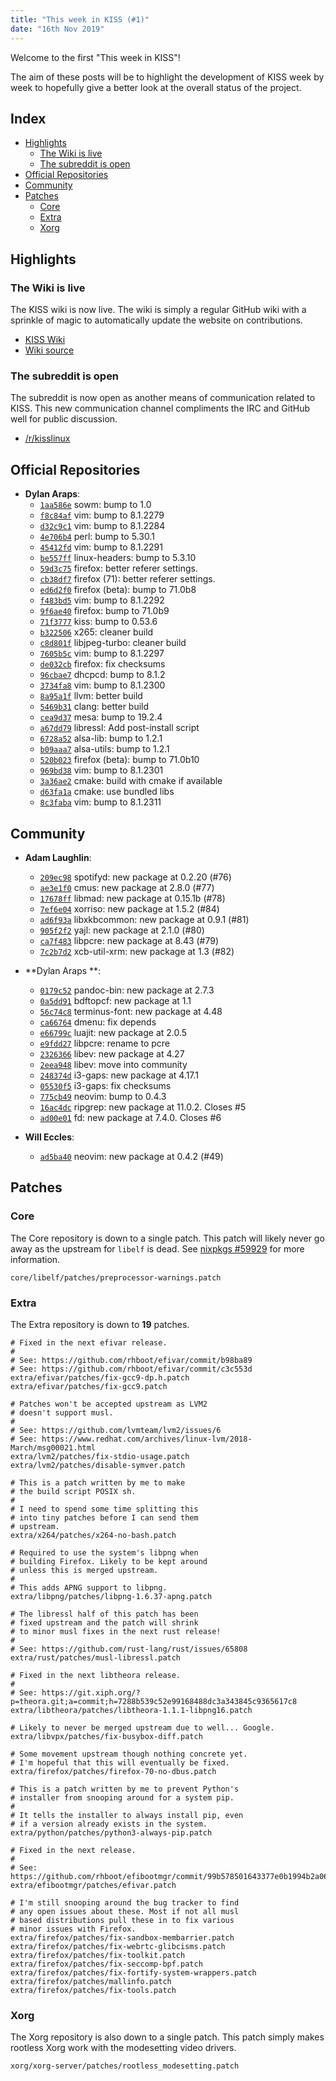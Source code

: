 ```yaml
---
title: "This week in KISS (#1)"
date: "16th Nov 2019"
---
```


Welcome to the first "This week in KISS"!

The aim of these posts will be to highlight the development of KISS week by week to hopefully give a better look at the overall status of the project.

## Index

<!-- vim-markdown-toc GFM -->

* [Highlights](#highlights)
    * [The Wiki is live](#the-wiki-is-live)
    * [The subreddit is open](#the-subreddit-is-open)
* [Official Repositories](#official-repositories)
* [Community](#community)
* [Patches](#patches)
    * [Core](#core)
    * [Extra](#extra)
    * [Xorg](#xorg)

<!-- vim-markdown-toc -->


## Highlights

### The Wiki is live

The KISS wiki is now live. The wiki is simply a regular GitHub wiki with a sprinkle of magic to automatically update the website on contributions.

- [KISS Wiki](/wiki)
- [Wiki source](https://github.com/kisslinux/wiki)

### The subreddit is open

The subreddit is now open as another means of communication related to KISS. This new communication channel compliments the IRC and GitHub well for public discussion.

- [/r/kisslinux](https://reddit.com/r/kisslinux)


## Official Repositories

- **Dylan Araps**:
    - [`1aa586e`](https://github.com/kisslinux/repo/commit/1aa586e) sowm: bump to 1.0
    - [`f8c84af`](https://github.com/kisslinux/repo/commit/f8c84af) vim: bump to 8.1.2279
    - [`d32c9c1`](https://github.com/kisslinux/repo/commit/d32c9c1) vim: bump to 8.1.2284
    - [`4e706b4`](https://github.com/kisslinux/repo/commit/4e706b4) perl: bump to 5.30.1
    - [`45412fd`](https://github.com/kisslinux/repo/commit/45412fd) vim: bump to 8.1.2291
    - [`be557ff`](https://github.com/kisslinux/repo/commit/be557ff) linux-headers: bump to 5.3.10
    - [`59d3c75`](https://github.com/kisslinux/repo/commit/59d3c75) firefox: better referer settings.
    - [`cb38df7`](https://github.com/kisslinux/repo/commit/cb38df7) firefox (71): better referer settings.
    - [`ed6d2f0`](https://github.com/kisslinux/repo/commit/ed6d2f0) firefox (beta): bump to 71.0b8
    - [`f483bd5`](https://github.com/kisslinux/repo/commit/f483bd5) vim: bump to 8.1.2292
    - [`9f6ae40`](https://github.com/kisslinux/repo/commit/9f6ae40) firefox: bump to 71.0b9
    - [`71f3777`](https://github.com/kisslinux/repo/commit/71f3777) kiss: bump to 0.53.6
    - [`b322506`](https://github.com/kisslinux/repo/commit/b322506) x265: cleaner build
    - [`c8d801f`](https://github.com/kisslinux/repo/commit/c8d801f) libjpeg-turbo: cleaner build
    - [`7605b5c`](https://github.com/kisslinux/repo/commit/7605b5c) vim: bump to 8.1.2297
    - [`de032cb`](https://github.com/kisslinux/repo/commit/de032cb) firefox: fix checksums
    - [`96cbae7`](https://github.com/kisslinux/repo/commit/96cbae7) dhcpcd: bump to 8.1.2
    - [`3734fa8`](https://github.com/kisslinux/repo/commit/3734fa8) vim: bump to 8.1.2300
    - [`8a95a1f`](https://github.com/kisslinux/repo/commit/8a95a1f) llvm: better build
    - [`5469b31`](https://github.com/kisslinux/repo/commit/5469b31) clang: better build
    - [`cea9d37`](https://github.com/kisslinux/repo/commit/cea9d37) mesa: bump to 19.2.4
    - [`a67dd79`](https://github.com/kisslinux/repo/commit/a67dd79) libressl: Add post-install script
    - [`6728a52`](https://github.com/kisslinux/repo/commit/6728a52) alsa-lib: bump to 1.2.1
    - [`b09aaa7`](https://github.com/kisslinux/repo/commit/b09aaa7) alsa-utils: bump to 1.2.1
    - [`520b023`](https://github.com/kisslinux/repo/commit/520b023) firefox (beta): bump to 71.0b10
    - [`969bd38`](https://github.com/kisslinux/repo/commit/969bd38) vim: bump to 8.1.2301
    - [`3a36ae2`](https://github.com/kisslinux/repo/commit/3a36ae2) cmake: build with cmake if available
    - [`d63fa1a`](https://github.com/kisslinux/repo/commit/d63fa1a) cmake: use bundled libs
    - [`8c3faba`](https://github.com/kisslinux/repo/commit/8c3faba) vim: bump to 8.1.2311

## Community

- **Adam Laughlin**:
    - [`209ec98`](https://github.com/kisslinux/community/commit/209ec98) spotifyd: new package at 0.2.20 (#76)
    - [`ae3e1f0`](https://github.com/kisslinux/community/commit/ae3e1f0) cmus: new package at 2.8.0 (#77)
    - [`17678ff`](https://github.com/kisslinux/community/commit/17678ff) libmad: new package at 0.15.1b (#78)
    - [`7ef6e04`](https://github.com/kisslinux/community/commit/7ef6e04) xorriso: new package at 1.5.2 (#84)
    - [`ad6f93a`](https://github.com/kisslinux/community/commit/ad6f93a) libxkbcommon: new package at 0.9.1 (#81)
    - [`905f2f2`](https://github.com/kisslinux/community/commit/905f2f2) yajl: new package at 2.1.0 (#80)
    - [`ca7f483`](https://github.com/kisslinux/community/commit/ca7f483) libpcre: new package at 8.43 (#79)
    - [`7c2b7d2`](https://github.com/kisslinux/community/commit/7c2b7d2) xcb-util-xrm: new package at 1.3 (#82)

- **Dylan Araps **:
    - [`0179c52`](https://github.com/kisslinux/community/commit/0179c52) pandoc-bin: new package at 2.7.3
    - [`0a5dd91`](https://github.com/kisslinux/community/commit/0a5dd91) bdftopcf: new package at 1.1
    - [`56c74c8`](https://github.com/kisslinux/community/commit/56c74c8) terminus-font: new package at 4.48
    - [`ca66764`](https://github.com/kisslinux/community/commit/ca66764) dmenu: fix depends
    - [`e66799c`](https://github.com/kisslinux/community/commit/e66799c) luajit: new package at 2.0.5
    - [`e9fdd27`](https://github.com/kisslinux/community/commit/e9fdd27) libpcre: rename to pcre
    - [`2326366`](https://github.com/kisslinux/community/commit/2326366) libev: new package at 4.27
    - [`2eea948`](https://github.com/kisslinux/community/commit/2eea948) libev: move into community
    - [`248374d`](https://github.com/kisslinux/community/commit/248374d) i3-gaps: new package at 4.17.1
    - [`05530f5`](https://github.com/kisslinux/community/commit/05530f5) i3-gaps: fix checksums
    - [`775cb49`](https://github.com/kisslinux/community/commit/775cb49) neovim: bump to 0.4.3
    - [`16ac4dc`](https://github.com/kisslinux/community/commit/16ac4dc) ripgrep: new package at 11.0.2. Closes #5
    - [`ad00e01`](https://github.com/kisslinux/community/commit/ad00e01) fd: new package at 7.4.0. Closes #6

- **Will Eccles**:
    - [`ad5ba40`](https://github.com/kisslinux/community/commit/ad5ba40) neovim: new package at 0.4.2 (#49)

## Patches

### Core

The Core repository is down to a single patch. This patch will likely never go away as the upstream for `libelf` is dead. See [nixpkgs #59929](https://github.com/NixOS/nixpkgs/issues/59929) for more information.

```
core/libelf/patches/preprocessor-warnings.patch
```

### Extra

The Extra repository is down to **19** patches.

```
# Fixed in the next efivar release.
#
# See: https://github.com/rhboot/efivar/commit/b98ba89
# See: https://github.com/rhboot/efivar/commit/c3c553d
extra/efivar/patches/fix-gcc9-dp.h.patch
extra/efivar/patches/fix-gcc9.patch

# Patches won't be accepted upstream as LVM2
# doesn't support musl.
#
# See: https://github.com/lvmteam/lvm2/issues/6
# See: https://www.redhat.com/archives/linux-lvm/2018-March/msg00021.html
extra/lvm2/patches/fix-stdio-usage.patch
extra/lvm2/patches/disable-symver.patch

# This is a patch written by me to make
# the build script POSIX sh.
#
# I need to spend some time splitting this
# into tiny patches before I can send them
# upstream.
extra/x264/patches/x264-no-bash.patch

# Required to use the system's libpng when
# building Firefox. Likely to be kept around
# unless this is merged upstream.
#
# This adds APNG support to libpng.
extra/libpng/patches/libpng-1.6.37-apng.patch

# The libressl half of this patch has been
# fixed upstream and the patch will shrink
# to minor musl fixes in the next rust release!
#
# See: https://github.com/rust-lang/rust/issues/65808
extra/rust/patches/musl-libressl.patch

# Fixed in the next libtheora release.
#
# See: https://git.xiph.org/?p=theora.git;a=commit;h=7288b539c52e99168488dc3a343845c9365617c8
extra/libtheora/patches/libtheora-1.1.1-libpng16.patch

# Likely to never be merged upstream due to well... Google.
extra/libvpx/patches/fix-busybox-diff.patch

# Some movement upstream though nothing concrete yet.
# I'm hopeful that this will eventually be fixed.
extra/firefox/patches/firefox-70-no-dbus.patch

# This is a patch written by me to prevent Python's
# installer from snooping around for a system pip.
#
# It tells the installer to always install pip, even
# if a version already exists in the system.
extra/python/patches/python3-always-pip.patch

# Fixed in the next release.
#
# See: https://github.com/rhboot/efibootmgr/commit/99b578501643377e0b1994b2a068b790d189d5ad
extra/efibootmgr/patches/efivar.patch

# I'm still snooping around the bug tracker to find
# any open issues about these. Most if not all musl
# based distributions pull these in to fix various
# minor issues with Firefox.
extra/firefox/patches/fix-sandbox-membarrier.patch
extra/firefox/patches/fix-webrtc-glibcisms.patch
extra/firefox/patches/fix-toolkit.patch
extra/firefox/patches/fix-seccomp-bpf.patch
extra/firefox/patches/fix-fortify-system-wrappers.patch
extra/firefox/patches/mallinfo.patch
extra/firefox/patches/fix-tools.patch
```

### Xorg

The Xorg repository is also down to a single patch. This patch simply makes rootless Xorg work with the modesetting video drivers.

```
xorg/xorg-server/patches/rootless_modesetting.patch
```

